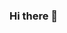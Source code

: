 ### Hi there 👋

<!--
**sterre-van-oploo/Sterre-van-Oploo** is a ✨ _special_ ✨ repository because its `README.md` (this file) appears on your GitHub profile.

wooooooooooooooh welcome, welcome.
This is my read me *no wayyyy* This is my first time doing this :O ... idk what to put here after so here some stuff about me ig :p

Hi my name is Sterre and I am learning to code :D. I know some HTML and CSS (since april 2021) and I am currently learning C# (since september 2023)! I love listening to music, everything between indie rock to classic. I have variating hobbies like: drawing, playing the guitar, going on long walks and making art. 

enjoy looking at the stuff I made :D

~sterre 
